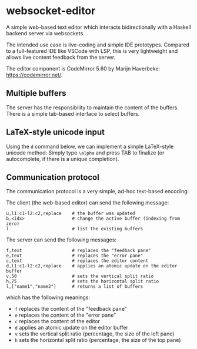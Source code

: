 
websocket-editor
================

A simple web-based text editor which interacts bidirectionally with
a Haskell backend server via websockets.

The intended use case is live-coding and simple IDE prototypes. Compared to
a full-featured IDE like VSCode with LSP, this is very lightweight and
allows live content feedback from the server.

The editor component is CodeMirror 5.60 by Marijn Haverbeke: <https://codemirror.net/>.


Multiple buffers
----------------

The server has the responsibility to maintain the content of the buffers.
There is a simple tab-based interface to select buffers.


LaTeX-style unicode input
-------------------------

Using the `d` command below, we can implement a simple LaTeX-style unicode method:
Simply type `\alpha` and press TAB to finalize (or autocomplete, if there is a unique
completion). 


Communication protocol
----------------------

The communication protocol is a very simple, ad-hoc text-based encoding:

The client (the web-based editor) can send the following message:

    u,l1:c1-l2:c2,replace    # the buffer was updated
    b,<idx>                  # change the active buffer (indexing from zero)
    l                        # list the existing buffers

The server can send the following messages:

    f,text                   # replaces the "feedback pane"          
    e,text                   # replaces the "error pane"      
    c,text                   # replaces the editor content      
    d,l1:c1-l2:c2,replace    # applies an atomic update on the editor buffer      
    v,50                     # sets the vertical split ratio 
    h,75                     # sets the horizontal split ratio 
    l,["name1","name2"]      # returns a list of buffers

which has the following meanings:

* `f` replaces the content of the "feedback pane"    
* `e` replaces the content of the "error pane"
* `c` replaces the content of the editor
* `d` applies an atomic update on the editor buffer
* `v` sets the vertical split ratio (percentage, the size of the left pane)
* `h` sets the horizontal split ratio (percentage, the size of the top pane)


